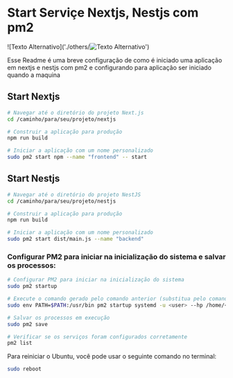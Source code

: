 
# Start Serviçe Nextjs, Nestjs com pm2

![Texto Alternativo]('./others/![Texto Alternativo](URL_da_Imagem)')

Esse Readme é uma breve configuração de como é iniciado uma aplicação em nextjs e nestjs com pm2 e configurando
para aplicação ser iniciado quando a maquina

## Start Nextjs

```bash
# Navegar até o diretório do projeto Next.js
cd /caminho/para/seu/projeto/nextjs

# Construir a aplicação para produção
npm run build

# Iniciar a aplicação com um nome personalizado
sudo pm2 start npm --name "frontend" -- start

```

## Start Nestjs

```bash
# Navegar até o diretório do projeto NestJS
cd /caminho/para/seu/projeto/nestjs

# Construir a aplicação para produção
npm run build

# Iniciar a aplicação com um nome personalizado
sudo pm2 start dist/main.js --name "backend"
```

### Configurar PM2 para iniciar na inicialização do sistema e salvar os processos:

```bash
# Configurar PM2 para iniciar na inicialização do sistema
sudo pm2 startup

# Execute o comando gerado pelo comando anterior (substitua pelo comando específico gerado para o seu sistema)
sudo env PATH=$PATH:/usr/bin pm2 startup systemd -u <user> --hp /home/<user>

# Salvar os processos em execução
sudo pm2 save

# Verificar se os serviços foram configurados corretamente
pm2 list

```

Para reiniciar o Ubuntu, você pode usar o seguinte comando no terminal:

```bash
sudo reboot
```
